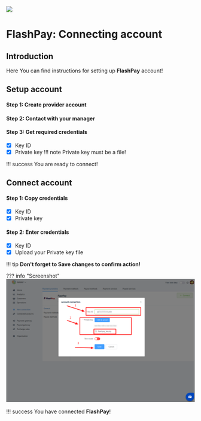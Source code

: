 <img src="https://static.openfintech.io/payment_providers/flashpay/logo.png" width="400px" >

# FlashPay: Connecting account

## Introduction

Here You can find  instructions for setting up **FlashPay** account!

## Setup account

#### Step 1: Create provider account

#### Step 2: Contact with your manager

#### Step 3: Get required credentials

- [x] Key ID
- [x] Private key
    !!! note
        Private key must be a file!

!!! success
    You are ready to connect!
    
## Connect account

#### Step 1: Copy credentials

- [x] Key ID
- [x] Private key

#### Step 2: Enter credentials

- [x] Key ID
- [x] Upload your Private key file

!!! tip
    **Don't forget to Save changes to confirm action!**

??? info "Screenshot"
    [![Step 2](images/flashpay-step_connect.png)](images/flashpay-step_connect.png)


!!! success
    You have connected **FlashPay**!